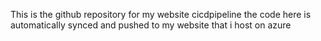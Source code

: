 This is the github repository for my website cicdpipeline the code here is automatically synced and pushed to my website that i host on azure 